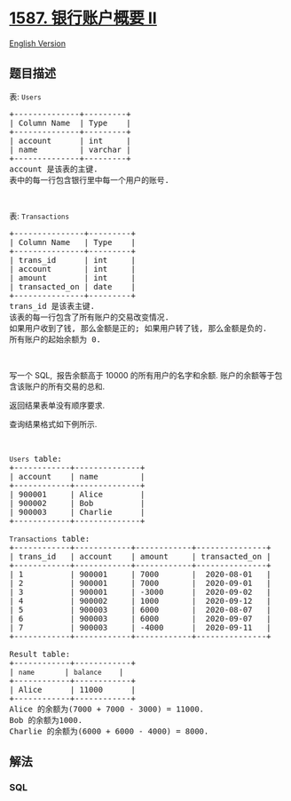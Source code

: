 # [1587. 银行账户概要 II](https://leetcode-cn.com/problems/bank-account-summary-ii)

[English Version](/solution/1500-1599/1587.Bank%20Account%20Summary%20II/README_EN.md)

## 题目描述

<!-- 这里写题目描述 -->

<p>表: <code>Users</code></p>

<pre>+--------------+---------+
| Column Name  | Type    |
+--------------+---------+
| account      | int     |
| name         | varchar |
+--------------+---------+
account 是该表的主键.
表中的每一行包含银行里中每一个用户的账号.
</pre>

<p>&nbsp;</p>

<p>表: <code>Transactions</code></p>

<pre>+---------------+---------+
| Column Name   | Type    |
+---------------+---------+
| trans_id      | int     |
| account       | int     |
| amount        | int     |
| transacted_on | date    |
+---------------+---------+
trans_id 是该表主键.
该表的每一行包含了所有账户的交易改变情况.
如果用户收到了钱, 那么金额是正的; 如果用户转了钱, 那么金额是负的.
所有账户的起始余额为 0.
</pre>

<p>&nbsp;</p>

<p>写一个 SQL,&nbsp;&nbsp;报告余额高于 10000 的所有用户的名字和余额.&nbsp;账户的余额等于包含该账户的所有交易的总和.</p>

<p>返回结果表单没有顺序要求.</p>

<p>查询结果格式如下例所示.</p>

<p>&nbsp;</p>

<pre><code>Users</code> table:
+------------+--------------+
| account    | name         |
+------------+--------------+
| 900001     | Alice        |
| 900002     | Bob          |
| 900003     | Charlie      |
+------------+--------------+

<code>Transactions</code> table:
+------------+------------+------------+---------------+
| trans_id   | account    | amount     | transacted_on |
+------------+------------+------------+---------------+
| 1          | 900001     | 7000       |  2020-08-01   |
| 2          | 900001     | 7000       |  2020-09-01   |
| 3          | 900001     | -3000      |  2020-09-02   |
| 4          | 900002     | 1000       |  2020-09-12   |
| 5          | 900003     | 6000       |  2020-08-07   |
| 6          | 900003     | 6000       |  2020-09-07   |
| 7          | 900003     | -4000      |  2020-09-11   |
+------------+------------+------------+---------------+

Result table:
+------------+------------+
| <code>name    </code>   | <code>balance  </code>  |
+------------+------------+
| Alice      | 11000      |
+------------+------------+
Alice 的余额为(7000 + 7000 - 3000) = 11000.
Bob 的余额为1000.
Charlie 的余额为(6000 + 6000 - 4000) = 8000.
</pre>


## 解法

<!-- 这里可写通用的实现逻辑 -->

<!-- tabs:start -->

### **SQL**

<!-- 这里可写当前语言的特殊实现逻辑 -->

```sql

```

<!-- tabs:end -->
